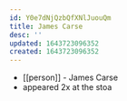 ```yaml
---
id: Y0e7dNjQzbQfXNlJuouQm
title: James Carse
desc: ''
updated: 1643723096352
created: 1643723096352
---
```



- [[person]] - James Carse
- appeared 2x at the stoa

